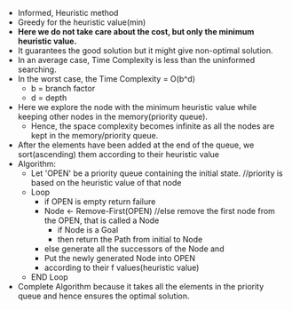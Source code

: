 - Informed, Heuristic method
- Greedy for the heuristic value(min)
- **Here we do not take care about the cost, but only the minimum heuristic value.**
- It guarantees the good solution but it might give non-optimal solution.
- In an average case, Time Complexity is less than the uninformed searching.
- In the worst case, the Time Complexity = O(b^d)
  * b = branch factor
  * d = depth
- Here we explore the node with the minimum heuristic value while keeping other nodes in the memory(priority queue).
  * Hence, the space complexity becomes infinite as all the nodes are kept in the memory/priority queue.
- After the elements have been added at the end of the queue, we sort(ascending) them according to their heuristic value
- Algorithm:
  * Let 'OPEN' be a priority queue containing the initial state.         //priority is based on the heuristic value of that node
  * Loop
    * if OPEN is empty return failure
    * Node <- Remove-First(OPEN)      //else remove the first node from the OPEN, that is called a Node
      * if Node is a Goal
      * then return the Path from initial to Node
    * else generate all the successors of the Node and
    * Put the newly generated Node into OPEN
    * according to their f values(heuristic value)
  * END Loop
- Complete Algorithm because it takes all the elements in the priority queue and hence ensures the optimal solution.

